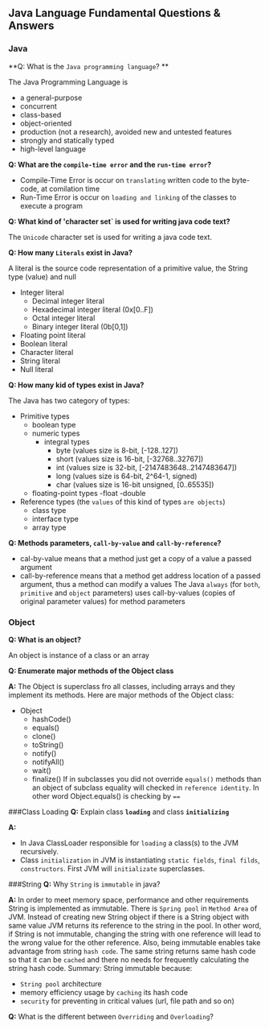 Java Language Fundamental Questions & Answers
---

### Java

**Q: What is the `Java programming language`? **

The Java Programming Language is
 - a general-purpose
 - concurrent
 - class-based
 - object-oriented
 - production (not a research), avoided new and untested features
 - strongly and statically typed
 - high-level
language

**Q: What are the `compile-time error` and the `run-time error`?**
 - Compile-Time Error is occur on `translating` written code to the byte-code, at comilation time
 - Run-Time Error is occur on `loading and linking` of the classes to execute a program

**Q: What kind of 'character set` is used for writing java code text?**

The `Unicode` character set is used for writing a java code text.

**Q: How many `Literals` exist in Java?**

A literal is the source code representation of a primitive value, the String type (value) and null
 - Integer literal
   - Decimal integer literal
   - Hexadecimal integer literal (0x[0..F])
   - Octal integer literal
   - Binary integer literal (0b[0,1])
 - Floating point literal
 - Boolean literal
 - Character literal
 - String literal
 - Null literal

**Q: How many kid of types exist in Java?**

The Java has two category of types:
 - Primitive types
   - boolean type
   - numeric types 
     - integral types
       - byte (values size is 8-bit, [-128..127])
       - short (values size is 16-bit, [-32768..32767])
       - int (values size is 32-bit, [-2147483648..2147483647])
       - long (values size is 64-bit, 2^64-1, signed)
       - char (values size is 16-bit unsigned, [0..65535])
    - floating-point types
       -float
       -double
 - Reference types (the `values` of this kind of types `are objects`)
   - class type
   - interface type
   - array type

**Q: Methods parameters, `call-by-value` and `call-by-reference`?**

 - cal-by-value means that a method just get a copy of a value a passed argument
 - call-by-reference means that a method get address location of a passed argument, thus a method can modify a values
 The Java `always` (for `both`, `primitive` and `object` parameters) uses call-by-values (copies of original parameter values) for method parameters

### Object

**Q: What is an object?**

An object is instance of a class or an array

**Q: Enumerate major methods of the Object class**

**A:** The Object is superclass fro all classes, including arrays and they implement its methods.
  Here are major methods of the Object class:
 - Object
   - hashCode()
   - equals()
   - clone()
   - toString()
   - notify()
   - notifyAll()
   - wait()
   - finalize()
   If in subclasses you did not override `equals()` methods than an object of subclass equality will checked in `reference identity`.
   In other word Object.equals() is checking by `==`

###Class Loading
**Q:** Explain class **`loading`** and class **`initializing`**

**A:** 
 - In Java ClassLoader responsible for `loading` a class(s) to the JVM recursively.
 - Class `initialization` in JVM is instantiating `static fields`, `final filds`, `constructors`.
 First JVM will `initializate` superclasses.

###String
**Q:** Why `String` is `immutable` in java?

**A:** In order to meet memory space, performance and other requirements String is implemented as immutable.
 There is `Spring pool` in `Method Area` of JVM. Instead of creating new String object if there is a String object with same value
 JVM returns its reference to the string in the pool.
 In other word, if String is not immutable, changing the string with one reference will lead 
 to the wrong value for the other reference.
 Also, being immutable enables take advantage from string `hash code`. The same string returns same hash code
 so that it can be `cached` and there no needs for frequently calculating the string hash code.
 Summary: String immutable because:
  - `String pool` architecture
  - memory efficiency usage by `caching` its hash code
  - `security` for preventing in critical values (url, file path and so on)

**Q:** What is the different between `Overriding` and `Overloading`?
